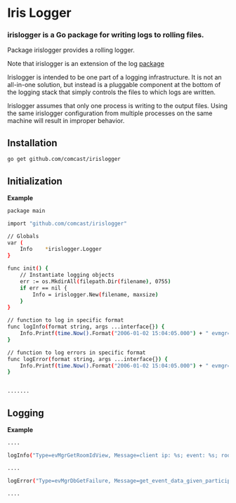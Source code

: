 # Iris Logger

### irislogger is a Go package for writing logs to rolling files.

Package irislogger provides a rolling logger.

Note that irislogger is an extension of the log [package](https://golang.org/pkg/log/)

Irislogger is intended to be one part of a logging infrastructure.
It is not an all-in-one solution, but instead is a pluggable
component at the bottom of the logging stack that simply controls the files
to which logs are written.

Irislogger assumes that only one process is writing to the output files.
Using the same irislogger configuration from multiple processes on the same
machine will result in improper behavior.


## Installation

```sh
go get github.com/comcast/irislogger
```

## Initialization

**Example**
 
```sh
package main

import "github.com/comcast/irislogger"

// Globals
var (
	Info    *irislogger.Logger
}

func init() {
	// Instantiate logging objects
	err := os.MkdirAll(filepath.Dir(filename), 0755)
	if err == nil {
		Info = irislogger.New(filename, maxsize)
	}
}

// function to log in specific format
func logInfo(format string, args ...interface{}) {
	Info.Printf(time.Now().Format("2006-01-02 15:04:05.000") + " evmgr=" + fqdn + ", Code=Info, " + format, args ...)
}

// function to log errors in specific format
func logError(format string, args ...interface{}) {
	Info.Printf(time.Now().Format("2006-01-02 15:04:05.000") + " evmgr=" + fqdn + ", Code=Error, " + format, args ...)
}


.......
```

## Logging

**Example**

```sh
....

logInfo("Type=evMgrGetRoomIdView, Message=client ip: %s; event: %s; room id: %s; starttime: %d; count: %d", client_ip, event_type, room_id, start_time, count)

....

logError("Type=evMgrDbGetFailure, Message=get_event_data_given_participants: Failed to GET record in iris_event_manager.participanthashinfo for participants : %v",  participants)

....

```